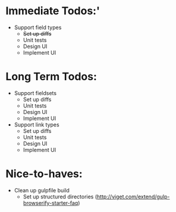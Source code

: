 # Immediate Todos:'

* Support field types
  * ~~Set up diffs~~
  * Unit tests
  * Design UI
  * Implement UI


# Long Term Todos:

* Support fieldsets
  * Set up diffs
  * Unit tests
  * Design UI
  * Implement UI
* Support link types
  * Set up diffs
  * Unit tests
  * Design UI
  * Implement UI

# Nice-to-haves:
* Clean up gulpfile build
  * Set up structured directories (http://viget.com/extend/gulp-browserify-starter-faq)
